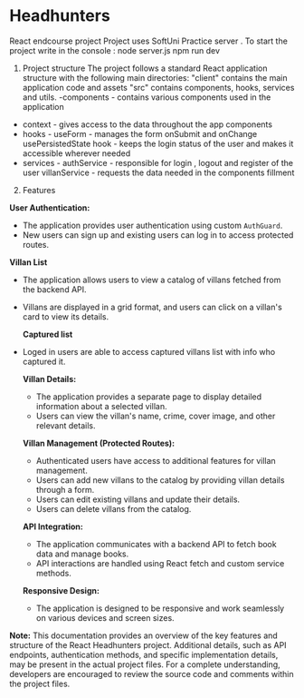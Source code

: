 # Headhunters

React endcourse project
Project uses SoftUni Practice server .
To start the project write in the console :
node server.js
npm run dev

1. Project structure
   The project follows a standard React application structure with the following main directories:
   "client" contains the main application code and assets
   "src" contains components, hooks, services and utils.
   -components - contains various components used in the application

- context - gives access to the data throughout the app components
- hooks -
  useForm - manages the form onSubmit and onChange
  usePersistedState hook - keeps the login status of the user and makes it accessible wherever needed
- services -
  authService - responsible for login , logout and register of the user
  villanService - requests the data needed in the components fillment

2. Features

**User Authentication:**

- The application provides user authentication using custom `AuthGuard`.
- New users can sign up and existing users can log in to access protected routes.

**Villan List**

- The application allows users to view a catalog of villans fetched from the backend API.
- Villans are displayed in a grid format, and users can click on a villan's card to view its details.

  **Captured list**
- Loged in users are able to access captured villans list with info who captured it.


  **Villan Details:**

  - The application provides a separate page to display detailed information about a selected villan.
  - Users can view the villan's name, crime, cover image, and other relevant details.

  **Villan Management (Protected Routes):**

  - Authenticated users have access to additional features for villan management.
  - Users can add new villans to the catalog by providing villan details through a form.
  - Users can edit existing villans and update their details.
  - Users can delete villans from the catalog.

  **API Integration:**

  - The application communicates with a backend API to fetch book data and manage books.
  - API interactions are handled using React fetch and custom service methods.

  **Responsive Design:**

  - The application is designed to be responsive and work seamlessly on various devices and screen sizes.

**Note:**
This documentation provides an overview of the key features and structure of the React Headhunters project. Additional details, such as API endpoints, authentication methods, and specific implementation details, may be present in the actual project files. For a complete understanding, developers are encouraged to review the source code and comments within the project files.
